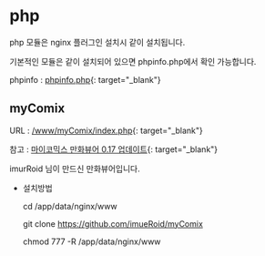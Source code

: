 # php #

php 모듈은 nginx 플러그인 설치시 같이 설치됩니다.

기본적인 모듈은 같이 설치되어 있으면 phpinfo.php에서 확인 가능합니다.

phpinfo : [phpinfo.php](/www/phpinfo.php){: target="_blank"}

## myComix ##

URL : [/www/myComix/index.php](/www/myComix/index.php){: target="_blank"}

참고 : [마이코믹스 만화뷰어 0.17 업데이트](https://sjva.me/bbs/board.php?bo_table=tip&wr_id=1916){: target="_blank"}

imurRoid 님이 만드신 만화뷰어입니다.


- 설치방법

  cd /app/data/nginx/www<br>

  git clone https://github.com/imueRoid/myComix<br>

  chmod 777 -R /app/data/nginx/www<br>




